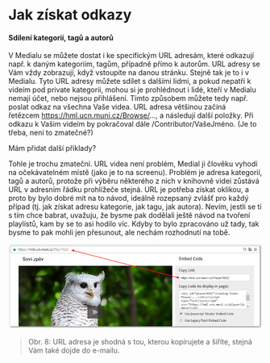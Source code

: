 Jak získat odkazy
=================

#### Sdílení kategorií, tagů a autorů

V Medialu se můžete dostat i ke specifickým URL adresám, které odkazují
např. k daným kategoriím, tagům, případně přímo k autorům. URL adresy se
Vám vždy zobrazují, když vstoupíte na danou stránku. Stejně tak je to i
v Medialu. Tyto URL adresy můžete sdílet s dalšími lidmi, a pokud
nepatří k videím pod private kategorii, mohou si je prohlédnout i lidé,
kteří v Medialu nemají účet, nebo nejsou přihlášení. Tímto způsobem
můžete tedy např. poslat odkaz na všechna Vaše videa. URL adresa
většinou začíná řetězcem https://hml.ucn.muni.cz/Browse/..., a
následují další položky. Při odkazu k Vašim videím by pokračoval dále
/Contributor/VašeJméno. (Je to třeba, není to zmatečné?)

Mám přidat další příklady?

Tohle je trochu zmateční. URL videa není problém, Medial ji člověku
vyhodí na očekávatelném místě (jako je to na screenu). Problém je adresa
kategorií, tagů a autorů, protože při výběru některého z nich v knihovně
videí zůstává URL v adresním řádku prohlížeče stejná. URL je potřeba
získat oklikou, a proto by bylo dobré mít na to návod, ideálně rozepsaný
zvlášť pro každý případ (tj. jak získat adresu kategorie, jak tagu, jak
autora). Nevím, jestli se ti s tím chce babrat, uvažuju, že bysme pak
dodělali ještě návod na tvoření playlistů, kam by se to asi hodilo víc.
Kdyby to bylo zpracováno už tady, tak bysme to pak mohli jen přesunout,
ale nechám rozhodnutí na tobě.



![](home/jak-muazu-sva-videa-sirit/sovi_zpev_url_.png)

> Obr. 8: URL adresa je shodná s tou, kterou kopírujete a šíříte, stejná
> Vám také dojde do e-mailu.
